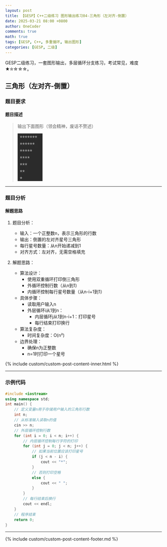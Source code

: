 ```yaml
---
layout: post
title: 【GESP】C++二级练习 图形输出练习04-三角形（左对齐-倒置）
date: 2025-03-21 08:00 +0800
author: OneCoder
comments: true
math: true
tags: [GESP, C++, 多重循环, 输出图形]
categories: [GESP, 二级]
---
```

GESP二级练习，一套图形输出，多层循环分支练习，考试常见，难度★✮☆☆☆。

<!--more-->

## 三角形（左对齐-倒置）

### 题目要求

#### 题目描述

>输出下面图形（领会精神，废话不赘述）
>
>![X-OneCoder](/images/post/gesp/2/04_tri_left_down.jpg)

---

### 题目分析

#### 解题思路

1. 题目分析：
   - 输入：一个正整数n，表示三角形的行数
   - 输出：倒置的左对齐星号三角形
   - 每行星号数量：从n开始递减到1
   - 对齐方式：左对齐，无需空格填充

2. 解题思路：
   - 算法设计：
     - 使用双重循环打印倒三角形
     - 外循环控制行数（从n到1）
     - 内循环控制每行星号数量（从n-i+1到1）
   - 具体步骤：
     - 读取用户输入n
     - 外层循环i从1到n：
       - 内层循环j从1到n-i+1：打印星号
       - 每行结束打印换行
   - 算法复杂度：
     - 时间复杂度：O(n²)
   - 边界处理：
     - 确保n为正整数
     - n=1时打印一个星号

{% include custom/custom-post-content-inner.html %}

---

### 示例代码

```cpp
#include <iostream>
using namespace std;
int main() {
    // 定义变量n用于存储用户输入的三角形行数
    int n;
    // 从标准输入读取n的值
    cin >> n;
    // 外层循环控制行数
    for (int i = 0; i < n; i++) {
        // 内层循环控制每行字符的打印
        for (int j = 0; j < n; j++) {
            // 如果当前位置应该打印星号
            if (j < n - i) {
                cout << "*";
            } 
            // 否则打印空格
            else {
                cout << " ";
            }
        }
        // 每行结束后换行
        cout << endl;
    }
    // 程序结束
    return 0;
}
```

---

{% include custom/custom-post-content-footer.md %}
